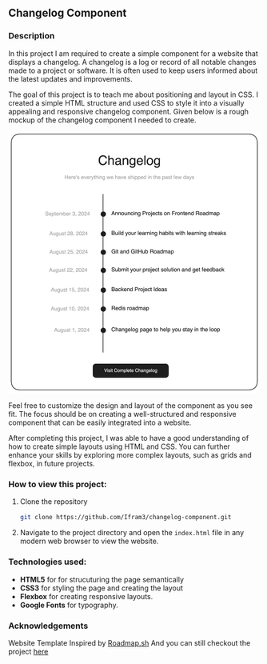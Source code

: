 ## Changelog Component

### Description
In this project I am required to create a simple component for a website that displays a changelog. A changelog is a log or record of all notable changes made to a project or software. It is often used to keep users informed about the latest updates and improvements.

The goal of this project is to teach me about positioning and layout in CSS. I created a simple HTML structure and used CSS to style it into a visually appealing and responsive changelog component. Given below is a rough mockup of the changelog component I needed to create.

![Changelog Component](changelog-component-1m86j.png)

Feel free to customize the design and layout of the component as you see fit. The focus should be on creating a well-structured and responsive component that can be easily integrated into a website. 

After completing this project, I was able to have a good understanding of how to create simple layouts using HTML and CSS. You can further enhance your skills by exploring more complex layouts, such as grids and flexbox, in future projects. 

### How to view this project:
1. Clone the repository
    ```bash
    git clone https://github.com/Ifram3/changelog-component.git
    ```
2. Navigate to the project directory and open the `index.html` file in any  modern web browser to view the website.

### Technologies used:
- **HTML5** for for strucuturing the page semantically
- **CSS3** for styling the page and creating the layout
- **Flexbox** for creating responsive layouts.
- **Google Fonts** for typography.

### Acknowledgements
Website Template Inspired by [Roadmap.sh](https://roadmap.sh/projects/changelog-component) And you can still checkout the project [here](https://roadmap.sh/projects/changelog-component)
